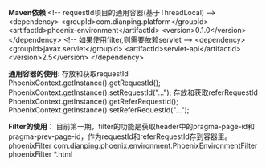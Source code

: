 **Maven依赖**
	&lt;!-- requestId项目的通用容器(基于ThreadLocal) --&gt;
	&lt;dependency&gt;
		&lt;groupId&gt;com.dianping.platform&lt;/groupId&gt;
    	&lt;artifactId&gt;phoenix-environment&lt;/artifactId&gt;
    	&lt;version&gt;0.1.0&lt;/version&gt;
    &lt;/dependency&gt;
    &lt;!-- 如果使用filter,则需要依赖servlet --&gt;
    &lt;dependency&gt;
        &lt;groupId&gt;javax.servlet&lt;/groupId&gt;
        &lt;artifactId&gt;servlet-api&lt;/artifactId&gt;
        &lt;version&gt;2.5&lt;/version&gt;
    &lt;/dependency&gt;


**通用容器的使用**: 
	存放和获取requestId
		PhoenixContext.getInstance().getRequestId();
        PhoenixContext.getInstance().setRequestId("...");
	存放和获取referRequestId
		PhoenixContext.getInstance().getReferRequestId();
        PhoenixContext.getInstance().setReferRequestId("...");

**Filter的使用**：
目前第一期，filter的功能是获取header中的pragma-page-id和pragma-prev-page-id，作为requestId和referRequestId存到容器里。
    <filter>
        <filter-name>phoenixFilter</filter-name>
        <filter-class>com.dianping.phoenix.environment.PhoenixEnvironmentFilter</filter-class>
    </filter>
    <filter-mapping>
        <filter-name>phoenixFilter</filter-name>
        <url-pattern>*.html</url-pattern><!--filter的pattern，应该以实际需求为准-->
    </filter-mapping>
